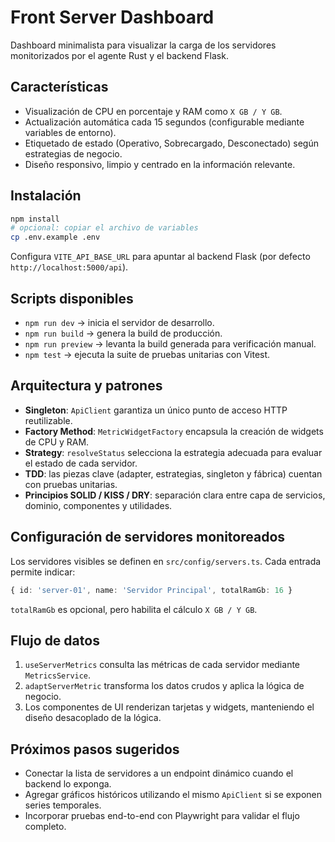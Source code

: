 # Front Server Dashboard

Dashboard minimalista para visualizar la carga de los servidores monitorizados por el agente Rust y el backend Flask.

## Características
- Visualización de CPU en porcentaje y RAM como `X GB / Y GB`.
- Actualización automática cada 15 segundos (configurable mediante variables de entorno).
- Etiquetado de estado (Operativo, Sobrecargado, Desconectado) según estrategias de negocio.
- Diseño responsivo, limpio y centrado en la información relevante.

## Instalación
```bash
npm install
# opcional: copiar el archivo de variables
cp .env.example .env
```

Configura `VITE_API_BASE_URL` para apuntar al backend Flask (por defecto `http://localhost:5000/api`).

## Scripts disponibles
- `npm run dev` → inicia el servidor de desarrollo.
- `npm run build` → genera la build de producción.
- `npm run preview` → levanta la build generada para verificación manual.
- `npm test` → ejecuta la suite de pruebas unitarias con Vitest.

## Arquitectura y patrones
- **Singleton**: `ApiClient` garantiza un único punto de acceso HTTP reutilizable.
- **Factory Method**: `MetricWidgetFactory` encapsula la creación de widgets de CPU y RAM.
- **Strategy**: `resolveStatus` selecciona la estrategia adecuada para evaluar el estado de cada servidor.
- **TDD**: las piezas clave (adapter, estrategias, singleton y fábrica) cuentan con pruebas unitarias.
- **Principios SOLID / KISS / DRY**: separación clara entre capa de servicios, dominio, componentes y utilidades.

## Configuración de servidores monitoreados
Los servidores visibles se definen en `src/config/servers.ts`. Cada entrada permite indicar:
```ts
{ id: 'server-01', name: 'Servidor Principal', totalRamGb: 16 }
```
`totalRamGb` es opcional, pero habilita el cálculo `X GB / Y GB`.

## Flujo de datos
1. `useServerMetrics` consulta las métricas de cada servidor mediante `MetricsService`.
2. `adaptServerMetric` transforma los datos crudos y aplica la lógica de negocio.
3. Los componentes de UI renderizan tarjetas y widgets, manteniendo el diseño desacoplado de la lógica.

## Próximos pasos sugeridos
- Conectar la lista de servidores a un endpoint dinámico cuando el backend lo exponga.
- Agregar gráficos históricos utilizando el mismo `ApiClient` si se exponen series temporales.
- Incorporar pruebas end-to-end con Playwright para validar el flujo completo.
